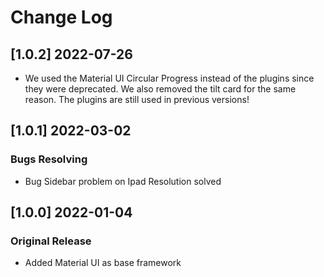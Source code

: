 # Change Log

## [1.0.2] 2022-07-26

- We used the Material UI Circular Progress instead of the plugins since they were deprecated. We also removed the tilt card for the same reason. The plugins are still used in previous versions!

## [1.0.1] 2022-03-02
### Bugs Resolving
- Bug Sidebar problem on Ipad Resolution solved

## [1.0.0] 2022-01-04
### Original Release
- Added Material UI as base framework
